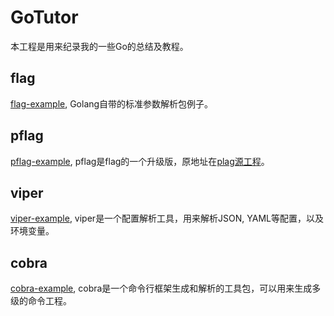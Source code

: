 # GoTutor
本工程是用来纪录我的一些Go的总结及教程。

## flag
[flag-example](flag-example), Golang自带的标准参数解析包例子。

## pflag
[pflag-example](pflag-example), pflag是flag的一个升级版，原地址在[plag源工程](https://github.com/ogier/pflag)。

## viper
[viper-example](viper-example), viper是一个配置解析工具，用来解析JSON, YAML等配置，以及环境变量。

## cobra
[cobra-example](cobra-example), cobra是一个命令行框架生成和解析的工具包，可以用来生成多级的命令工程。
